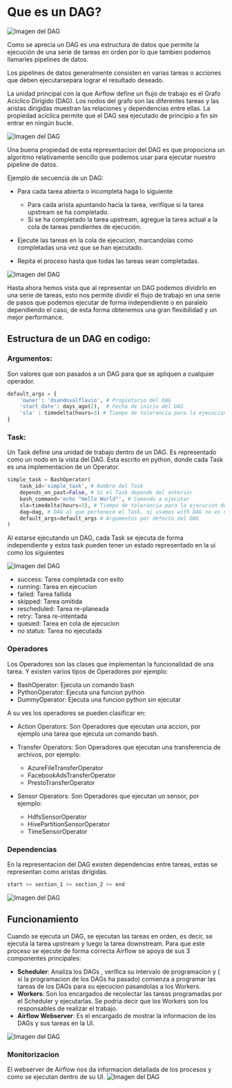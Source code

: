 # Que es un DAG?

![Imagen del DAG](/imag/DagsGrafo.png)

Como se aprecia un DAG es una estructura de datos que permite la ejecución de una serie de tareas en orden por lo que tambien podemos llamarles pipelines de datos.

Los pipelines de datos generalmente consisten en varias tareas o acciones que deben ejecutarsepara lograr el resultado deseado.

La unidad principal con la que Airflow define un flujo de trabajo es el Grafo Acíclico Dirigido (DAG). Los nodos del grafo son las diferentes tareas y las aristas dirigidas muestran las relaciones y dependencias entre ellas. La propiedad acíclica permite que el DAG sea ejecutado de principio a fin sin entrar en ningún bucle.

![Imagen del DAG](/imag/dag3.png)

Una buena propiedad de esta representacion del DAG es que propociona un algoritmo relativamente sencillo que podemos usar para ejecutar nuestro pipeline de datos.

Ejemplo de secuencia de un DAG:

- Para cada tarea abierta o incompleta haga lo siguiente

  - Para cada arista apuntando hacia la tarea, verifique si la tarea upstream se ha completado.
  - Si se ha completado la tarea upstream, agregue la tarea actual a la cola de tareas pendientes de ejecución.

- Ejecute las tareas en la cola de ejecucion, marcandolas como completadas una vez que se han ejecutado.
- Repita el proceso hasta que todas las tareas sean completadas.

![Imagen del DAG](/imag/flujodag.png)

Hasta ahora hemos vista que al representar un DAG podemos dividirlo en una serie de tareas, esto nos permite dividir el flujo de trabajo en una serie de pasos que podemos ejecutar de forma independiente o en paralelo dependiendo el caso, de esta forma obtenemos una gran flexibilidad y un mejor performance.

## Estructura de un DAG en codigo:

### Argumentos:

Son valores que son pasados a un DAG para que se apliquen a cualquier operador.

```python
default_args = {
    'owner': 'dsandovalflavio', # Propietario del DAG
    'start_date': days_ago(2),  # Fecha de inicio del DAG
    'sla' : timedelta(hours=3) # Tiempo de tolerancia para la ejecucion del DAG
}
```

### Task:

Un Task define una unidad de trabajo dentro de un DAG.
Es representado como un nodo en la vista del DAG.
Esta escrito en python, donde cada Task es una implementacion de un Operator.

```python
simple_task = BashOperator(
    task_id='simple_task', # Nombre del Task
    depends_on_past=False, # Si el Task depende del anterior
    bash_command='echo "Hello World"', # Comando a ejecutar
    sla=timedelta(hours=3), # Tiempo de tolerancia para la ejecucion del Task
    dag=dag, # DAG al que pertenece el Task, si usamos with DAG no es necesario
    default_args=default_args # Argumentos por defecto del DAG
)
```

Al estarse ejecutando un DAG, cada Task se ejecuta de forma independiente y estos task pueden tener un estado representado en la ui como los siguientes

![Imagen del DAG](/imag/estadostask.png)

- success: Tarea completada con exito
- running: Tarea en ejecucion
- failed: Tarea fallida
- skipped: Tarea omitida
- rescheduled: Tarea re-planeada
- retry: Tarea re-intentada
- queued: Tarea en cola de ejecucion
- no status: Tarea no ejecutada

### Operadores

Los Operadores son las clases que implementan la funcionalidad de una tarea.
Y existen varios tipos de Operadores por ejemplo:

- BashOperator: Ejecuta un comando bash
- PythonOperator: Ejecuta una funcion python
- DummyOperator: Ejecuta una funcion python sin ejecutar

A su ves los operadores se pueden clasificar en:

- Action Operators: Son Operadores que ejecutan una accion, por ejemplo una tarea que ejecuta un comando bash.

- Transfer Operators: Son Operadores que ejecutan una transferencia de archivos, por ejemplo:

  - AzureFileTransferOperator
  - FacebookAdsTransferOperator
  - PrestoTransferOperator

- Sensor Operators: Son Operadores que ejecutan un sensor, por ejemplo:

  - HdfsSensorOperator
  - HivePartitionSensorOperator
  - TimeSensorOperator

### Dependencias

En la representacion del DAG existen dependencias entre tareas, estas se representan como aristas dirigidas.

```python
start >> section_1 >> section_2 >> end
```

![Imagen del DAG](/imag/dependencias.png)

## Funcionamiento

Cuando se ejecuta un DAG, se ejecutan las tareas en orden, es decir, se ejecuta la tarea upstream y luego la tarea downstream.
Para que este proceso se ejecute de forma correcta Airflow se apoya de sus 3 componentes principales:

- **Scheduler**: Analiza los DAGs , verifica su intervalo de programacion y ( si la programacion de los DAGs ha pasado) comienza a programar las tareas de los DAGs para su ejecucion pasandolas a los Workers.
- **Workers**: Son los encargados de recolectar las tareas programadas por el Scheduler y ejecutarlas. Se podria decir que los Workers son los responsables de realizar el trabajo.
-  **Airflow Webserver**: Es el encargado de mostrar la informacion de los DAGs y sus tareas en la UI.

![Imagen del DAG](/imag/Funcionamiento.png)

### Monitorizacion

El webserver de Airflow nos da informacion detallada de los procesos y como se ejecutan dentro de su UI.
![Imagen del DAG](/imag/informacion_airflow.png)